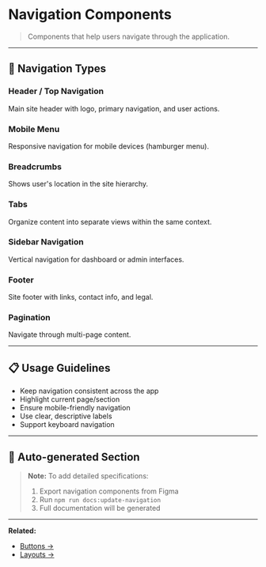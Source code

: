 # Navigation Components

> Components that help users navigate through the application.

---

## 🧭 Navigation Types

### Header / Top Navigation
Main site header with logo, primary navigation, and user actions.

### Mobile Menu
Responsive navigation for mobile devices (hamburger menu).

### Breadcrumbs
Shows user's location in the site hierarchy.

### Tabs
Organize content into separate views within the same context.

### Sidebar Navigation
Vertical navigation for dashboard or admin interfaces.

### Footer
Site footer with links, contact info, and legal.

### Pagination
Navigate through multi-page content.

---

## 📋 Usage Guidelines

- Keep navigation consistent across the app
- Highlight current page/section
- Ensure mobile-friendly navigation
- Use clear, descriptive labels
- Support keyboard navigation

---

## 🔄 Auto-generated Section

> **Note:** To add detailed specifications:
> 1. Export navigation components from Figma
> 2. Run `npm run docs:update-navigation`
> 3. Full documentation will be generated

---

**Related:**
- [Buttons →](./buttons.md)
- [Layouts →](../patterns/layouts.md)
